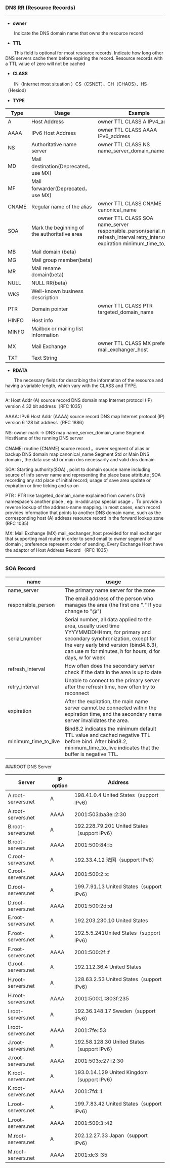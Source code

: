 
### DNS RR (Resource Records)
---
- **owner** 

&nbsp;&nbsp;&nbsp;&nbsp;&nbsp;&nbsp; Indicate the DNS domain name that owns the resource record
- **TTL**  

&nbsp;&nbsp;&nbsp;&nbsp;&nbsp;&nbsp; This field is optional for most resource records. Indicate how long other DNS servers cache them before expiring the record. Resource records with a TTL value of zero will not be cached
- **CLASS** 

&nbsp;&nbsp;&nbsp;&nbsp;&nbsp;&nbsp; IN（Internet most situation ）CS（CSNET）、CH（CHAOS）、HS（Hesiod）
- **TYPE** 

| Type | Usage | Example |
| --- | --- | --- | 
|A       | Host Address | owner  TTL  CLASS  A  IPv4_address |
|AAAA    | IPv6 Host Address | owner  TTL  CLASS  AAAA  IPv6_address |
|NS      | Authoritative name server | owner  TTL  CLASS  NS name_server_domain_name |
|MD      | Mail destination(Deprecated，use MX) | |
|MF      | Mail forwarder(Deprecated，use MX) | |
|CNAME   | Regular name of the alias | owner  TTL  CLASS  CNAME  canonical_name |
|SOA     | Mark the beginning of the authoritative area | owner  TTL  CLASS SOA  name_server  responsible_person(serial_number  refresh_interval  retry_interval  expiration  minimum_time_to_live) |
|MB      | Mail domain (beta) | |
|MG      | Mail group member(beta) | |
|MR      | Mail rename domain(beta) | |
|NULL    | NULL RR(beta) | |
|WKS     | Well-known business description | |
|PTR     | Domain pointer | owner  TTL  CLASS  PTR targeted_domain_name |
|HINFO   | Host info | |
|MINFO   | Mailbox or mailing list information |
|MX      | Mail Exchange | owner  TTL  CLASS  MX  preference mail_exchanger_host |
|TXT     | Text String |
- **RDATA**

&nbsp;&nbsp;&nbsp;&nbsp;&nbsp;&nbsp; The necessary fields for describing the information of the resource and having a variable length, which vary with the CLASS and TYPE.

---

A: Host Addr (A) source record  DNS domain map Internet protocol (IP) version 4 32 bit address（RFC 1035）

AAAA: IPv6 Host Addr (AAAA) source record DNS map  Internet protocol (IP) version 6 128 bit address（RFC 1886）

NS: owner mark -> DNS map name_server_domain_name Segment HostName of the running DNS server

CNAME: routine (CNAME) source record 。owner segment of alias or backup DNS domain map canonical_name Segment Std or Main DNS domain , the data use std or main dns necessarily and valid dns domain 

SOA: Starting authority(SOA) , point to domain source name including source of info server name and representing the place base attribute ;SOA recording any std place of initial record; usage of save area update or expiration or time ticking  and so on

PTR : PTR like targeted_domain_name explained from owner's DNS namespace's another place , eg: in-addr.arpa special usage ，To provide a reverse lookup of the address-name mapping. In most cases, each record provides information that points to another DNS domain name, such as the corresponding host (A) address resource record in the forward lookup zone (RFC 1035)

MX: Mail Exchange (MX) mail_exchanger_host provided for mail exchanger that supporting mail router in order to send email to owner segment of domain ; preference represent order of sending. Every Exchange Host have the adaptor of Host Address Record （RFC 1035）

---

### SOA Record

| name | usage |
| --- | --- |
| name_server           | The primary name server for the zone |
| responsible_person    | The email address of the person who manages the area (the first one "." If you change to "@") |
| serial_number         | Serial number, all data applied to the area, usually used time YYYYMMDDHHmm, for primary and secondary synchronization, except for the very early bind version (bind4.8.3), can use m for minutes, h for hours, d for days, w for week |
| refresh_interval      | How often does the secondary server check if the data in the area is up to date  |
| retry_interval        | Unable to connect to the primary server after the refresh time, how often try to reconnect |
| expiration            | After the expiration, the main name server cannot be connected within the expiration time, and the secondary name server invalidates the area. |
| minimum_time_to_live  | Bind8.2 indicates the minimum default TTL value and cached negative TTL before bind. After bind8.2, minimum_time_to_live indicates that the buffer is negative TTL. |





###ROOT DNS Server

| Server | IP option | Address |
| --- | --- | --- |
| A.root-servers.net  |   A      |    198.41.0.4 United States（support IPv6）|
| A.root-servers.net  |   AAAA   |    2001:503:ba3e::2:30|
| B.root-servers.net  |   A      |    192.228.79.201 United States（support IPv6）|
| B.root-servers.net  |   AAAA   |    2001:500:84::b|
| C.root-servers.net  |   A      |    192.33.4.12 法国（support IPv6）|
| C.root-servers.net  |   AAAA   |    2001:500:2::c|
| D.root-servers.net  |   A      |    199.7.91.13 United States（support IPv6）|
| D.root-servers.net  |   AAAA   |    2001:500:2d::d|
| E.root-servers.net  |   A      |    192.203.230.10 United States|
| F.root-servers.net  |   A      |    192.5.5.241United States（support IPv6）|
| F.root-servers.net  |   AAAA   |    2001:500:2f::f|
| G.root-servers.net  |   A      |    192.112.36.4 United States|
| H.root-servers.net  |   A      |    128.63.2.53 United States（support IPv6）|
| H.root-servers.net  |   AAAA   |    2001:500:1::803f:235|
| I.root-servers.net  |   A      |    192.36.148.17 Sweden（support IPv6）|
| I.root-servers.net  |   AAAA   |    2001:7fe::53|
| J.root-servers.net  |   A      |    192.58.128.30 United States（support IPv6）|
| J.root-servers.net  |   AAAA   |    2001:503:c27::2:30|
| K.root-servers.net  |   A      |    193.0.14.129 United Kingdom（support IPv6）|
| K.root-servers.net  |   AAAA   |    2001:7fd::1|
| L.root-servers.net  |   A      |    199.7.83.42 United States（support IPv6）|
| L.root-servers.net  |   AAAA   |    2001:500:3::42|
| M.root-servers.net  |   A      |    202.12.27.33 Japan（support IPv6）|
| M.root-servers.net  |   AAAA   |    2001:dc3::35|



